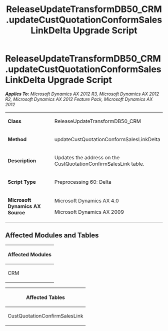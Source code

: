 ﻿---
title: ReleaseUpdateTransformDB50_CRM.updateCustQuotationConformSalesLinkDelta Upgrade Script
TOCTitle: ReleaseUpdateTransformDB50_CRM.updateCustQuotationConformSalesLinkDelta Upgrade Script
ms:assetid: 2c19d85c-d93a-0df6-40bb-d1cc3b5a4f5f
ms:mtpsurl: https://msdn.microsoft.com/en-us/library/JJ735965(v=AX.60)
ms:contentKeyID: 49707382
ms.date: 05/18/2015
mtps_version: v=AX.60
---

# ReleaseUpdateTransformDB50\_CRM.updateCustQuotationConformSalesLinkDelta Upgrade Script 


_**Applies To:** Microsoft Dynamics AX 2012 R3, Microsoft Dynamics AX 2012 R2, Microsoft Dynamics AX 2012 Feature Pack, Microsoft Dynamics AX 2012_

<table>
<colgroup>
<col style="width: 50%" />
<col style="width: 50%" />
</colgroup>
<tbody>
<tr class="odd">
<td><p><strong>Class</strong></p></td>
<td><p>ReleaseUpdateTransformDB50_CRM</p></td>
</tr>
<tr class="even">
<td><p><strong>Method</strong></p></td>
<td><p>updateCustQuotationConformSalesLinkDelta</p></td>
</tr>
<tr class="odd">
<td><p><strong>Description</strong></p></td>
<td><p>Updates the address on the CustQuotationConfirmSalesLink table.</p></td>
</tr>
<tr class="even">
<td><p><strong>Script Type</strong></p></td>
<td><p>Preprocessing 60: Delta</p></td>
</tr>
<tr class="odd">
<td><p><strong>Microsoft Dynamics AX Source</strong></p></td>
<td><p>Microsoft Dynamics AX 4.0</p>
<p>Microsoft Dynamics AX 2009</p></td>
</tr>
</tbody>
</table>


## Affected Modules and Tables

<table>
<colgroup>
<col style="width: 100%" />
</colgroup>
<thead>
<tr class="header">
<th><p>Affected Modules</p></th>
</tr>
</thead>
<tbody>
<tr class="odd">
<td><p>CRM</p></td>
</tr>
</tbody>
</table>


<table>
<colgroup>
<col style="width: 100%" />
</colgroup>
<thead>
<tr class="header">
<th><p>Affected Tables</p></th>
</tr>
</thead>
<tbody>
<tr class="odd">
<td><p>CustQuotationConfirmSalesLink</p></td>
</tr>
</tbody>
</table>

  


